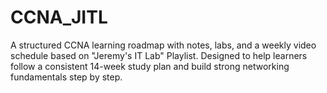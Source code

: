 # CCNA_JITL
A structured CCNA learning roadmap with notes, labs, and a weekly video schedule based on "Jeremy's IT Lab" Playlist. Designed to help learners follow a consistent 14-week study plan and build strong networking fundamentals step by step.
